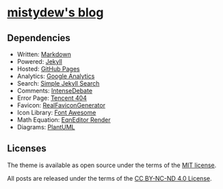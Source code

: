 # [mistydew's blog](https://mistydew.github.io/blog/)

## Dependencies

* Written: [Markdown](https://daringfireball.net/projects/markdown/)
* Powered: [Jekyll](https://www.jekyllrb.com)
* Hosted: [GitHub Pages](https://pages.github.com)
* Analytics: [Google Analytics](https://analytics.google.com/analytics/web/)
* Search: [Simple Jekyll Search](https://github.com/christian-fei/Simple-Jekyll-Search)
* Comments: [IntenseDebate](https://intensedebate.com)
* Error Page: [Tencent 404](https://www.qq.com/404/)
* Favicon: [RealFaviconGenerator](https://realfavicongenerator.net)
* Icon Library: [Font Awesome](https://fontawesome.com)
* Math Equation: [EqnEditor Render](https://latex.codecogs.com)
* Diagrams: [PlantUML](https://plantuml.com)

## Licenses

The theme is available as open source under the terms of the [MIT license](LICENSE).

All posts are released under the terms of the [CC BY-NC-ND 4.0 License](https://creativecommons.org/licenses/by-nc-nd/4.0/).
